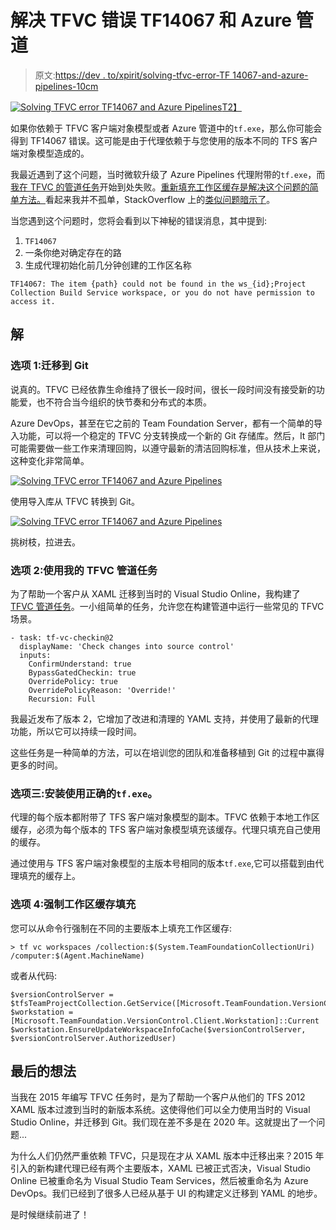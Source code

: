 # 解决 TFVC 错误 TF14067 和 Azure 管道

> 原文:[https://dev . to/xpirit/solving-tfvc-error-TF 14067-and-azure-pipelines-10cm](https://dev.to/xpirit/solving-tfvc-error-tf14067-and-azure-pipelines-10cm)

[![Solving TFVC error TF14067 and Azure Pipelines](../Images/29f94224069cfe0707178a5596cee023.png)T2】](https://res.cloudinary.com/practicaldev/image/fetch/s--5zXib5ho--/c_limit%2Cf_auto%2Cfl_progressive%2Cq_auto%2Cw_880/https://jessehouwing.net/content/images/2019/08/Panorama-Italie-1.jpg)

如果你依赖于 TFVC 客户端对象模型或者 Azure 管道中的`tf.exe`，那么你可能会得到 TF14067 错误。这可能是由于代理依赖于与您使用的版本不同的 TFS 客户端对象模型造成的。

我最近遇到了这个问题，当时微软升级了 Azure Pipelines 代理附带的`tf.exe`，而[我在 TFVC 的管道任务](https://marketplace.visualstudio.com/items?itemName=jessehouwing.jessehouwing-vsts-tfvc-tasks)开始到处失败。[重新填充工作区缓存是解决这个问题的简单方法。](https://stackoverflow.com/a/57413056/736079)看起来我并不孤单，StackOverflow 上的[类似问题暗示了](https://stackoverflow.com/a/57413056/736079)。

当您遇到这个问题时，您将会看到以下神秘的错误消息，其中提到:

1.  `TF14067`
2.  一条你绝对确定存在的路
3.  生成代理初始化前几分钟创建的工作区名称

```
TF14067: The item {path} could not be found in the ws_{id};Project Collection Build Service workspace, or you do not have permission to access it. 
```

## [](#solution)解

### [](#option-1-migrate-to-git)选项 1:迁移到 Git

说真的。TFVC 已经依靠生命维持了很长一段时间，很长一段时间没有接受新的功能爱，也不符合当今组织的快节奏和分布式的本质。

Azure DevOps，甚至在它之前的 Team Foundation Server，都有一个简单的导入功能，可以将一个稳定的 TFVC 分支转换成一个新的 Git 存储库。然后，It 部门可能需要做一些工作来清理回购，以遵守最新的清洁回购标准，但从技术上来说，这种变化非常简单。

[![Solving TFVC error TF14067 and Azure Pipelines](../Images/f5e18b1d903275b40b554c7ea582cc44.png)](https://res.cloudinary.com/practicaldev/image/fetch/s--I1UU6OKl--/c_limit%2Cf_auto%2Cfl_progressive%2Cq_auto%2Cw_880/https://jessehouwing.net/content/images/2019/08/image-6.png) 

<figcaption>使用导入库从 TFVC 转换到 Git。</figcaption>

[![Solving TFVC error TF14067 and Azure Pipelines](../Images/284976dec6fcace1987f912d7d229272.png)](https://res.cloudinary.com/practicaldev/image/fetch/s--61JX0icv--/c_limit%2Cf_auto%2Cfl_progressive%2Cq_auto%2Cw_880/https://jessehouwing.net/content/images/2019/08/image-7.png) 

<figcaption>挑树枝，拉进去。</figcaption>

### [](#option-2-use-my-tfvc-pipelines-tasks)选项 2:使用我的 TFVC 管道任务

为了帮助一个客户从 XAML 迁移到当时的 Visual Studio Online，我构建了 [TFVC 管道任务](https://marketplace.visualstudio.com/items?itemName=jessehouwing.jessehouwing-vsts-tfvc-tasks)。一小组简单的任务，允许您在构建管道中运行一些常见的 TFVC 场景。

```
- task: tf-vc-checkin@2
  displayName: 'Check changes into source control'
  inputs:
    ConfirmUnderstand: true
    BypassGatedCheckin: true
    OverridePolicy: true
    OverridePolicyReason: 'Override!'
    Recursion: Full 
```

我最近发布了版本 2，它增加了改进和清理的 YAML 支持，并使用了最新的代理功能，所以它可以持续一段时间。

这些任务是一种简单的方法，可以在培训您的团队和准备移植到 Git 的过程中赢得更多的时间。

### [](#option-3-install-and-use-the-correct-raw-tfexe-endraw-)选项三:安装使用正确的`tf.exe`。

代理的每个版本都附带了 TFS 客户端对象模型的副本。TFVC 依赖于本地工作区缓存，必须为每个版本的 TFS 客户端对象模型填充该缓存。代理只填充自己使用的缓存。

通过使用与 TFS 客户端对象模型的主版本号相同的版本`tf.exe`,它可以搭载到由代理填充的缓存上。

### [](#option-4-force-workspace-cache-population)选项 4:强制工作区缓存填充

您可以从命令行强制在不同的主要版本上填充工作区缓存:

```
> tf vc workspaces /collection:$(System.TeamFoundationCollectionUri) /computer:$(Agent.MachineName) 
```

或者从代码:

```
$versionControlServer = $tfsTeamProjectCollection.GetService([Microsoft.TeamFoundation.VersionControl.Client.VersionControlServer])
$workstation = [Microsoft.TeamFoundation.VersionControl.Client.Workstation]::Current
$workstation.EnsureUpdateWorkspaceInfoCache($versionControlServer, $versionControlServer.AuthorizedUser) 
```

## [](#final-thoughts)最后的想法

当我在 2015 年编写 TFVC 任务时，是为了帮助一个客户从他们的 TFS 2012 XAML 版本过渡到当时的新版本系统。这使得他们可以全力使用当时的 Visual Studio Online，并迁移到 Git。我们现在差不多是在 2020 年。这就提出了一个问题...

为什么人们仍然严重依赖 TFVC，只是现在才从 XAML 版本中迁移出来？2015 年引入的新构建代理已经有两个主要版本，XAML 已被正式否决，Visual Studio Online 已被重命名为 Visual Studio Team Services，然后被重命名为 Azure DevOps。我们已经到了很多人已经从基于 UI 的构建定义迁移到 YAML 的地步。

是时候继续前进了！